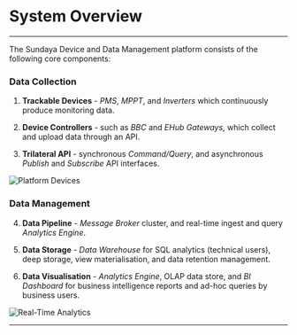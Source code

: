 # System Overview
---

The Sundaya Device and Data Management platform consists of the following core components:

### Data Collection

1. **Trackable Devices** - _PMS_, _MPPT_, and _Inverters_ which continuously produce monitoring data.

2. **Device Controllers** - such as _BBC_ and _EHub Gateways_, which collect and upload data through an API.

3. **Trilateral API** - synchronous _Command/Query_, and asynchronous _Publish_ and _Subscribe_ API interfaces.

![Platform Devices](../images/platform-devices.jpg)

### Data Management

4. **Data Pipeline** - _Message Broker_ cluster, and real-time ingest and query _Analytics Engine_.

5. **Data Storage** - _Data Warehouse_ for SQL analytics (technical users), deep storage, view materialisation, and data retention management.

6. **Data Visualisation** - _Analytics Engine_, OLAP data store, and _BI Dashboard_ for business intelligence reports and ad-hoc queries by business users.

![Real-Time Analytics](../images/platform-backend.jpg)

---
